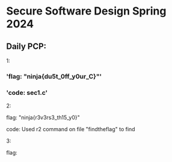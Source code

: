 # Secure Software Design Spring 2024

## Daily PCP:
 1: 
   
###   'flag: "ninja{du5t_0ff_y0ur_C}"'
   
###   'code: sec1.c'

 
 2: 
   
   flag: "ninja{r3v3rs3_th15_y0}"
  
   code: Used r2 command on file "findtheflag" to find
 
 
 3:
  
   flag:
